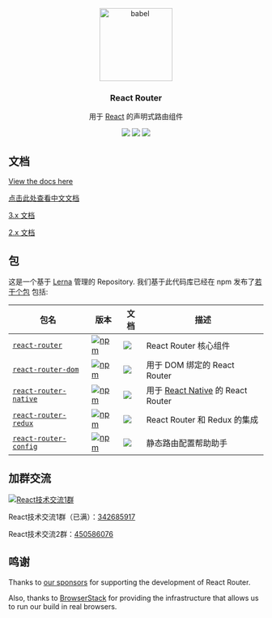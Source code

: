<p align="center">
  <a href="https://reacttraining.com/react-router/">
    <img alt="babel" src="https://reacttraining.com/react-router/android-chrome-144x144.png" width="144">
  </a>
</p>

<h3 align="center">
  React Router
</h3>

<p align="center">
  用于 <a href="https://facebook.github.io/react">React</a> 的声明式路由组件
</p>

<p align="center">
  <a href="https://www.npmjs.com/package/react-router"><img src="https://img.shields.io/npm/v/react-router.svg?style=flat-square"></a>
  <a href="https://www.npmjs.com/package/react-router"><img src="https://img.shields.io/npm/dm/react-router.svg?style=flat-square"></a>
  <a href="https://travis-ci.org/ReactTraining/react-router"><img src="https://img.shields.io/travis/ReactTraining/react-router/master.svg?style=flat-square"></a>
</p>

## 文档

[View the docs here](https://reacttraining.com/react-router)

[点击此处查看中文文档](http://reacttraining.cn/)

[3.x 文档](https://github.com/ReactTraining/react-router/blob/v3/docs)

[2.x 文档](https://github.com/ReactTraining/react-router/blob/v2.8.1/docs)

## 包

这是一个基于 [Lerna](https://github.com/lerna/lerna) 管理的 Repository. 我们基于此代码库已经在 npm 发布了[若干个包](/packages) 包括:

|  包名 | 版本 | 文档 | 描述 |
|---------|---------|------|-------------|
| [`react-router`](/packages/react-router) | [![npm](https://img.shields.io/npm/v/react-router.svg?style=flat-square)](https://www.npmjs.com/package/react-router) | [![](https://img.shields.io/badge/API%20Docs-markdown-green.svg?style=flat-square)](/packages/react-router/docs) | React Router 核心组件 |
| [`react-router-dom`](/packages/react-router-dom) | [![npm](https://img.shields.io/npm/v/react-router-dom.svg?style=flat-square)](https://www.npmjs.com/package/react-router-dom) | [![](https://img.shields.io/badge/API%20Docs-markdown-green.svg?style=flat-square)](/packages/react-router-dom/docs) | 用于 DOM 绑定的 React Router |
| [`react-router-native`](/packages/react-router-native) | [![npm](https://img.shields.io/npm/v/react-router-native.svg?style=flat-square)](https://www.npmjs.com/package/react-router-native) | [![](https://img.shields.io/badge/API%20Docs-markdown-green.svg?style=flat-square)](/packages/react-router-native/docs) | 用于 [React Native](https://facebook.github.io/react-native/) 的 React Router|
| [`react-router-redux`](/packages/react-router-redux) | [![npm](https://img.shields.io/badge/npm-5.0.0alpha.2-orange.svg?style=flat-square)](https://www.npmjs.com/package/react-router-redux) | [![](https://img.shields.io/badge/API%20Docs-readme-orange.svg?style=flat-square)](/packages/react-router-redux/#readme) |  React Router 和 Redux 的集成 |
| [`react-router-config`](/packages/react-router-config) | [![npm](https://img.shields.io/npm/v/react-router-config.svg?style=flat-square)](https://www.npmjs.com/package/react-router-config) | [![](https://img.shields.io/badge/API%20Docs-readme-orange.svg?style=flat-square)](/packages/react-router-config/#readme) | 静态路由配置帮助助手 |

## 加群交流

<a target="_blank" href="http://shang.qq.com/wpa/qunwpa?idkey=5bb94ead7bfe4f7d766d13702e2178f8f94e1d3941532fcae49c764496d3d919"><img border="0" src="https://pub.idqqimg.com/wpa/images/group.png" alt="React技术交流1群" title="React技术交流1群"></a>

React技术交流1群（已满）：<a target="_blank" href="http://shang.qq.com/wpa/qunwpa?idkey=5bb94ead7bfe4f7d766d13702e2178f8f94e1d3941532fcae49c764496d3d919">342685917</a>

React技术交流2群：<a target="_blank" href="https://jq.qq.com/?_wv=1027&k=5Ky6MAA">450586076</a>

## 鸣谢

Thanks to [our sponsors](/SPONSORS.md) for supporting the development of React Router.

Also, thanks to [BrowserStack](https://www.browserstack.com/) for providing the infrastructure that allows us to run our build in real browsers.
